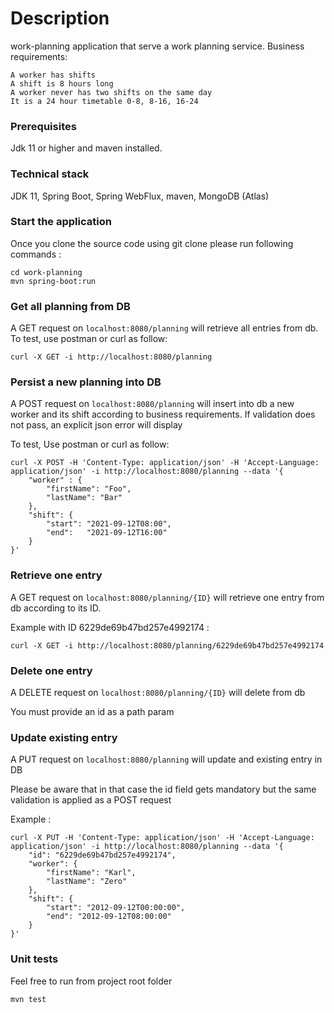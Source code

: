 # Description

work-planning application that serve  a work planning service.
Business requirements:

    A worker has shifts
    A shift is 8 hours long
    A worker never has two shifts on the same day
    It is a 24 hour timetable 0-8, 8-16, 16-24


### Prerequisites

Jdk 11 or higher and maven installed.

### Technical stack

JDK 11, Spring Boot, Spring WebFlux, maven, MongoDB (Atlas)


### Start the application

Once you clone the source code using git clone please run following commands :

```
cd work-planning
mvn spring-boot:run
```

### Get all planning from DB

A GET request on `localhost:8080/planning` will retrieve all entries from db. To test, use postman or curl as follow:

```
curl -X GET -i http://localhost:8080/planning
```

### Persist a new planning into DB

A POST request on `localhost:8080/planning` will insert into db a new worker and its shift according to business requirements.
If validation does not pass, an explicit json error will display

To test,  Use postman or curl as follow:

```
curl -X POST -H 'Content-Type: application/json' -H 'Accept-Language: application/json' -i http://localhost:8080/planning --data '{
	"worker" : {
        "firstName": "Foo",
        "lastName": "Bar"
    },
    "shift": {
        "start": "2021-09-12T08:00",
        "end":   "2021-09-12T16:00"
    }
}'
```

### Retrieve one entry

A GET request on `localhost:8080/planning/{ID}` will retrieve one entry from db according to its ID.

Example with ID 6229de69b47bd257e4992174 :

```
curl -X GET -i http://localhost:8080/planning/6229de69b47bd257e4992174
```

### Delete one entry

A DELETE request on `localhost:8080/planning/{ID}` will delete from db

You must provide an id as a path param

### Update existing entry

A PUT request on `localhost:8080/planning` will update and existing entry in DB

Please be aware that in that case the id field gets mandatory but the same validation is applied as a POST request

Example :

```
curl -X PUT -H 'Content-Type: application/json' -H 'Accept-Language: application/json' -i http://localhost:8080/planning --data '{
    "id": "6229de69b47bd257e4992174",
    "worker": {
        "firstName": "Karl",
        "lastName": "Zero"
    },
    "shift": {
        "start": "2012-09-12T00:00:00",
        "end": "2012-09-12T08:00:00"
    }
}'
```

### Unit tests

Feel free to run from project root folder

```
mvn test
```
